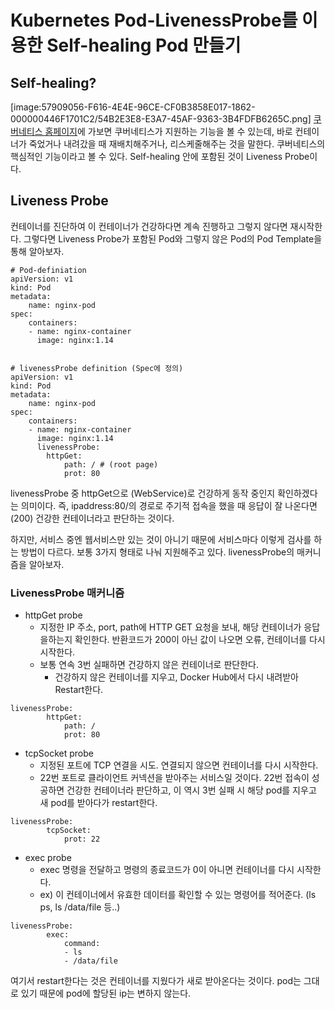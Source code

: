 # Kubernetes Pod-LivenessProbe를 이용한 Self-healing Pod 만들기

## Self-healing?

[image:57909056-F616-4E4E-96CE-CF0B3858E017-1862-000000446F1701C2/54B2E3E8-E3A7-45AF-9363-3B4FDFB6265C.png]
[쿠버네티스 홈페이지]("kubernetes.io")에 가보면 쿠버네티스가 지원하는 기능을 볼 수 있는데, 바로 컨테이너가 죽었거나 내려갔을 때 재배치해주거나, 리스케줄해주는 것을 말한다. 쿠버네티스의 핵심적인 기능이라고 볼 수 있다. Self-healing 안에 포함된 것이 Liveness Probe이다.

## Liveness Probe

컨테이너를 진단하여 이 컨테이너가 건강하다면 계속 진행하고 그렇지 않다면 재시작한다. 그렇다면 Liveness Probe가 포함된 Pod와 그렇지 않은 Pod의 Pod Template을 통해 알아보자.

```console
# Pod-definiation
apiVersion: v1
kind: Pod
metadata:
	name: nginx-pod
spec:
	containers:
	- name: nginx-container
	  image: nginx:1.14


# livenessProbe definition (Spec에 정의)
apiVersion: v1
kind: Pod
metadata:
	name: nginx-pod
spec:
	containers:
	- name: nginx-container
	  image: nginx:1.14
	  livenessProbe:
		httpGet:
			path: / # (root page)
			prot: 80
```

livenessProbe 중 httpGet으로 (WebService)로 건강하게 동작 중인지 확인하겠다는 의미이다. 즉, ipaddress:80/의 경로로 주기적 접속을 했을 때 응답이 잘 나온다면(200) 건강한 컨테이너라고 판단하는 것이다.

하지만, 서비스 중엔 웹서비스만 있는 것이 아니기 때문에 서비스마다 이렇게 검사를 하는 방법이 다르다. 보통 3가지 형태로 나눠 지원해주고 있다. livenessProbe의 매커니즘을 알아보자.

### LivenessProbe 매커니즘

- httpGet probe
  - 지정한 IP 주소, port, path에 HTTP GET 요청을 보내, 해당 컨테이너가 응답을하는지 확인한다. 반환코드가 200이 아닌 값이 나오면 오류, 컨테이너를 다시 시작한다.
  - 보통 연속 3번 실패하면 건강하지 않은 컨테이너로 판단한다.
    - 건강하지 않은 컨테이너를 지우고, Docker Hub에서 다시 내려받아 Restart한다.

```console
livenessProbe:
		httpGet:
			path: /
			prot: 80
```

- tcpSocket probe
  - 지정된 포트에 TCP 연결을 시도. 연결되지 않으면 컨테이너를 다시 시작한다.
  - 22번 포트로 클라이언트 커넥션을 받아주는 서비스일 것이다. 22번 접속이 성공하면 건강한 컨테이너라 판단하고, 이 역시 3번 실패 시 해당 pod를 지우고 새 pod를 받아다가 restart한다.

```console
livenessProbe:
		tcpSocket:
			prot: 22
```

- exec probe
  - exec 명령을 전달하고 명령의 종료코드가 0이 아니면 컨테이너를 다시 시작한다.
  - ex) 이 컨테이너에서 유효한 데이터를 확인할 수 있는 명령어를 적어준다. (ls ps, ls /data/file 등..)

```console
livenessProbe:
		exec:
			command:
			- ls
			- /data/file
```

여기서 restart한다는 것은 컨테이너를 지웠다가 새로 받아온다는 것이다. pod는 그대로 있기 때문에 pod에 할당된 ip는 변하지 않는다.
